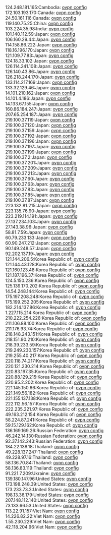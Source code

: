 124.248.181.165:Cambodia: [ovpn config](vpn/124_248_181_165.ovpn)  
172.103.193.170:Canada: [ovpn config](vpn/172_103_193_170.ovpn)  
24.50.161.116:Canada: [ovpn config](vpn/24_50_161_116.ovpn)  
119.140.75.25:China: [ovpn config](vpn/119_140_75_25.ovpn)  
103.224.35.98:India: [ovpn config](vpn/103_224_35_98.ovpn)  
101.140.112.59:Japan: [ovpn config](vpn/101_140_112_59.ovpn)  
106.160.29.44:Japan: [ovpn config](vpn/106_160_29_44.ovpn)  
114.158.86.222:Japan: [ovpn config](vpn/114_158_86_222.ovpn)  
118.16.196.170:Japan: [ovpn config](vpn/118_16_196_170.ovpn)  
121.109.77.83:Japan: [ovpn config](vpn/121_109_77_83.ovpn)  
124.18.33.102:Japan: [ovpn config](vpn/124_18_33_102.ovpn)  
126.114.241.108:Japan: [ovpn config](vpn/126_114_241_108.ovpn)  
126.140.43.86:Japan: [ovpn config](vpn/126_140_43_86.ovpn)  
126.218.244.170:Japan: [ovpn config](vpn/126_218_244_170.ovpn)  
133.114.217.169:Japan: [ovpn config](vpn/133_114_217_169.ovpn)  
133.32.129.46:Japan: [ovpn config](vpn/133_32_129_46.ovpn)  
14.101.210.162:Japan: [ovpn config](vpn/14_101_210_162.ovpn)  
14.101.4.186:Japan: [ovpn config](vpn/14_101_4_186.ovpn)  
14.133.67.155:Japan: [ovpn config](vpn/14_133_67_155.ovpn)  
160.86.184.247:Japan: [ovpn config](vpn/160_86_184_247.ovpn)  
207.65.254.187:Japan: [ovpn config](vpn/207_65_254_187.ovpn)  
219.100.37.119:Japan: [ovpn config](vpn/219_100_37_119.ovpn)  
219.100.37.120:Japan: [ovpn config](vpn/219_100_37_120.ovpn)  
219.100.37.159:Japan: [ovpn config](vpn/219_100_37_159.ovpn)  
219.100.37.192:Japan: [ovpn config](vpn/219_100_37_192.ovpn)  
219.100.37.196:Japan: [ovpn config](vpn/219_100_37_196.ovpn)  
219.100.37.197:Japan: [ovpn config](vpn/219_100_37_197.ovpn)  
219.100.37.199:Japan: [ovpn config](vpn/219_100_37_199.ovpn)  
219.100.37.2:Japan: [ovpn config](vpn/219_100_37_2.ovpn)  
219.100.37.201:Japan: [ovpn config](vpn/219_100_37_201.ovpn)  
219.100.37.209:Japan: [ovpn config](vpn/219_100_37_209.ovpn)  
219.100.37.213:Japan: [ovpn config](vpn/219_100_37_213.ovpn)  
219.100.37.60:Japan: [ovpn config](vpn/219_100_37_60.ovpn)  
219.100.37.63:Japan: [ovpn config](vpn/219_100_37_63.ovpn)  
219.100.37.83:Japan: [ovpn config](vpn/219_100_37_83.ovpn)  
219.100.37.85:Japan: [ovpn config](vpn/219_100_37_85.ovpn)  
219.100.37.87:Japan: [ovpn config](vpn/219_100_37_87.ovpn)  
223.132.81.215:Japan: [ovpn config](vpn/223_132_81_215.ovpn)  
223.135.76.90:Japan: [ovpn config](vpn/223_135_76_90.ovpn)  
223.219.114.191:Japan: [ovpn config](vpn/223_219_114_191.ovpn)  
27.137.234.103:Japan: [ovpn config](vpn/27_137_234_103.ovpn)  
27.143.38.96:Japan: [ovpn config](vpn/27_143_38_96.ovpn)  
58.81.7.59:Japan: [ovpn config](vpn/58_81_7_59.ovpn)  
60.79.233.133:Japan: [ovpn config](vpn/60_79_233_133.ovpn)  
60.90.247.212:Japan: [ovpn config](vpn/60_90_247_212.ovpn)  
90.149.248.57:Japan: [ovpn config](vpn/90_149_248_57.ovpn)  
92.202.137.19:Japan: [ovpn config](vpn/92_202_137_19.ovpn)  
121.144.206.5:Korea Republic of: [ovpn config](vpn/121_144_206_5.ovpn)  
121.144.43.128:Korea Republic of: [ovpn config](vpn/121_144_43_128.ovpn)  
121.160.123.48:Korea Republic of: [ovpn config](vpn/121_160_123_48.ovpn)  
121.187.196.37:Korea Republic of: [ovpn config](vpn/121_187_196_37.ovpn)  
124.5.150.236:Korea Republic of: [ovpn config](vpn/124_5_150_236.ovpn)  
125.139.170.202:Korea Republic of: [ovpn config](vpn/125_139_170_202.ovpn)  
14.54.248.144:Korea Republic of: [ovpn config](vpn/14_54_248_144.ovpn)  
175.197.208.248:Korea Republic of: [ovpn config](vpn/175_197_208_248.ovpn)  
175.199.252.205:Korea Republic of: [ovpn config](vpn/175_199_252_205.ovpn)  
182.214.137.86:Korea Republic of: [ovpn config](vpn/182_214_137_86.ovpn)  
1.227.115.214:Korea Republic of: [ovpn config](vpn/1_227_115_214.ovpn)  
210.222.254.226:Korea Republic of: [ovpn config](vpn/210_222_254_226.ovpn)  
211.106.88.100:Korea Republic of: [ovpn config](vpn/211_106_88_100.ovpn)  
211.176.93.74:Korea Republic of: [ovpn config](vpn/211_176_93_74.ovpn)  
218.148.243.151:Korea Republic of: [ovpn config](vpn/218_148_243_151.ovpn)  
218.151.90.210:Korea Republic of: [ovpn config](vpn/218_151_90_210.ovpn)  
218.39.233.59:Korea Republic of: [ovpn config](vpn/218_39_233_59.ovpn)  
219.249.230.157:Korea Republic of: [ovpn config](vpn/219_249_230_157.ovpn)  
219.255.40.217:Korea Republic of: [ovpn config](vpn/219_255_40_217.ovpn)  
220.118.74.217:Korea Republic of: [ovpn config](vpn/220_118_74_217.ovpn)  
220.121.230.214:Korea Republic of: [ovpn config](vpn/220_121_230_214.ovpn)  
220.83.197.35:Korea Republic of: [ovpn config](vpn/220_83_197_35.ovpn)  
220.88.129.215:Korea Republic of: [ovpn config](vpn/220_88_129_215.ovpn)  
220.95.2.202:Korea Republic of: [ovpn config](vpn/220_95_2_202.ovpn)  
221.145.150.66:Korea Republic of: [ovpn config](vpn/221_145_150_66.ovpn)  
221.149.56.182:Korea Republic of: [ovpn config](vpn/221_149_56_182.ovpn)  
221.155.137.138:Korea Republic of: [ovpn config](vpn/221_155_137_138.ovpn)  
222.112.56.157:Korea Republic of: [ovpn config](vpn/222_112_56_157.ovpn)  
222.235.221.97:Korea Republic of: [ovpn config](vpn/222_235_221_97.ovpn)  
49.163.212.154:Korea Republic of: [ovpn config](vpn/49_163_212_154.ovpn)  
58.224.87.241:Korea Republic of: [ovpn config](vpn/58_224_87_241.ovpn)  
59.15.129.162:Korea Republic of: [ovpn config](vpn/59_15_129_162.ovpn)  
136.169.169.26:Russian Federation: [ovpn config](vpn/136_169_169_26.ovpn)  
46.242.14.130:Russian Federation: [ovpn config](vpn/46_242_14_130.ovpn)  
92.37.142.243:Russian Federation: [ovpn config](vpn/92_37_142_243.ovpn)  
184.22.138.18:Thailand: [ovpn config](vpn/184_22_138_18.ovpn)  
49.228.137.247:Thailand: [ovpn config](vpn/49_228_137_247.ovpn)  
49.228.97.16:Thailand: [ovpn config](vpn/49_228_97_16.ovpn)  
58.136.70.84:Thailand: [ovpn config](vpn/58_136_70_84.ovpn)  
58.136.83.119:Thailand: [ovpn config](vpn/58_136_83_119.ovpn)  
91.221.7.209:Ukraine: [ovpn config](vpn/91_221_7_209.ovpn)  
139.180.147.96:United States: [ovpn config](vpn/139_180_147_96.ovpn)  
173.198.248.39:United States: [ovpn config](vpn/173_198_248_39.ovpn)  
173.233.73.3:United States: [ovpn config](vpn/173_233_73_3.ovpn)  
198.13.36.179:United States: [ovpn config](vpn/198_13_36_179.ovpn)  
207.148.112.140:United States: [ovpn config](vpn/207_148_112_140.ovpn)  
73.133.66.53:United States: [ovpn config](vpn/73_133_66_53.ovpn)  
113.22.91.157:Viet Nam: [ovpn config](vpn/113_22_91_157.ovpn)  
14.226.82.22:Viet Nam: [ovpn config](vpn/14_226_82_22.ovpn)  
1.55.230.229:Viet Nam: [ovpn config](vpn/1_55_230_229.ovpn)  
42.118.204.96:Viet Nam: [ovpn config](vpn/42_118_204_96.ovpn)  
